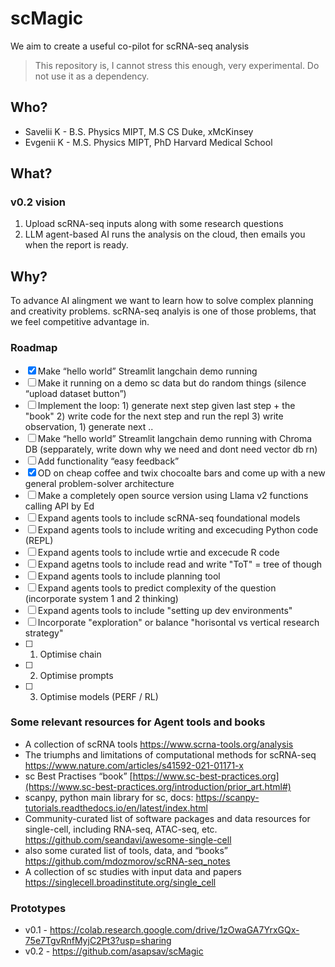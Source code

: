 # scMagic
We aim to create a useful co-pilot for scRNA-seq analysis
> This repository is, I cannot stress this enough, very experimental. Do not use it as a dependency.

## Who?
- Savelii K - B.S. Physics MIPT, M.S CS Duke, xMcKinsey
- Evgenii K - M.S. Physics MIPT, PhD Harvard Medical School

## What?
### v0.2 vision

1) Upload scRNA-seq inputs along with some research questions
2) LLM agent-based AI runs the analysis on the cloud, then emails you when the report is ready.

## Why?
To advance AI alingment we want to learn how to solve complex planning and creativity problems. scRNA-seq analyis is one of those problems, that we feel competitive advantage in.

### Roadmap

- [x]  Make “hello world” Streamlit langchain demo running
- [ ]  Make it running on a demo sc data but do random things (silence “upload dataset button”)
- [ ]  Implement the loop: 1) generate next step given last step + the "book" 2) write code for the next step and run the repl 3) write observation, 1) generate next ..
- [ ]  Make “hello world” Streamlit langchain demo running with Chroma DB (sepparately, write down why we need and dont need vector db rn)
- [ ]  Add functionality “easy feedback” 
- [x]  OD on cheap coffee and twix chocoalte bars and come up with a new general problem-solver architecture
- [ ] Make a completely open source version using Llama v2 functions calling API by Ed
- [ ] Expand agents tools to include scRNA-seq foundational models
- [ ] Expand agents tools to include writing and excecuding Python code (REPL)
- [ ] Expand agents tools to include wrtie and excecude R code
- [ ] Expand agetns tools to include read and write "ToT" = tree of though
- [ ] Expand agents tools to include planning tool
- [ ] Expand agents tools to predict complexity of the question (incorporate system 1 and 2 thinking)
- [ ] Expand agents tools to include "setting up dev environments"
- [ ] Incorporate "exploration" or balance "horisontal vs vertical research strategy"
- [ ] 1) Optimise chain
- [ ] 2) Optimise prompts
- [ ] 3) Optimise models (PERF / RL)

### Some relevant resources for Agent tools and books

- A collection of  scRNA tools https://www.scrna-tools.org/analysis
- The triumphs and limitations of computational methods for scRNA-seq https://www.nature.com/articles/s41592-021-01171-x
- sc Best Practises “book” [https://www.sc-best-practices.org](https://www.sc-best-practices.org/introduction/prior_art.html#)
- scanpy, python main library for sc, docs: https://scanpy-tutorials.readthedocs.io/en/latest/index.html
- Community-curated list of software packages and data resources for single-cell, including RNA-seq, ATAC-seq, etc. https://github.com/seandavi/awesome-single-cell
- also some curated list of tools, data, and “books” https://github.com/mdozmorov/scRNA-seq_notes
- A collection of sc studies with input data and papers https://singlecell.broadinstitute.org/single_cell

### Prototypes

- v0.1 -  https://colab.research.google.com/drive/1zOwaGA7YrxGQx-75e7TgvRnfMyjC2Pt3?usp=sharing
- v0.2 -  https://github.com/asapsav/scMagic
